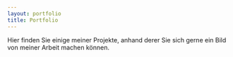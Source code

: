 ```yaml
---
layout: portfolio
title: Portfolio
---
```


Hier finden Sie einige meiner Projekte, anhand derer Sie sich gerne ein Bild von meiner Arbeit machen können.
